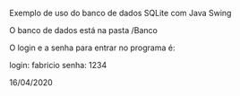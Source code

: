 Exemplo de uso do banco de dados SQLite com Java Swing

O banco de dados está na pasta /Banco

O login e a senha para entrar no programa é:

login: fabricio
senha: 1234

16/04/2020

